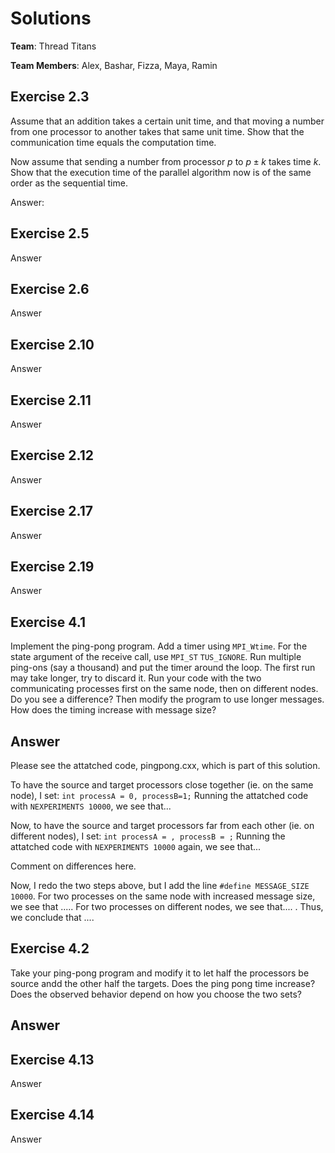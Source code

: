 # Solutions

**Team**: Thread Titans

**Team Members**: Alex, Bashar, Fizza, Maya, Ramin

## Exercise 2.3

Assume that an addition takes a certain unit time, and that moving a number from one processor to another takes that same unit time. Show that the communication time equals the computation time. 

Now assume that sending a number from processor $p$ to $p \pm k$ takes time $k$. Show that the execution time of the parallel algorithm now is of the same order as the sequential time.

Answer:

## Exercise 2.5

Answer

## Exercise 2.6

Answer

## Exercise 2.10

Answer

## Exercise 2.11

Answer

## Exercise 2.12

Answer

## Exercise 2.17

Answer

## Exercise 2.19

Answer

## Exercise 4.1
Implement the ping-pong program. Add a timer using `MPI_Wtime`. For the state argument of the receive call, use `MPI_ST` `TUS_IGNORE`. Run multiple ping-ons (say a thousand) and put the timer around the loop. The first run may take longer, try to discard it. Run your code with the two communicating processes first on the same node, then on different nodes. Do you see a difference? Then modify the program to use longer messages. How does the timing increase with message size?

## Answer
Please see the attatched code, pingpong.cxx, which is part of this solution. 

To have the source and target processors close together (ie. on the same node), I set:
```int processA = 0, processB=1;```
Running the attatched code with `NEXPERIMENTS 10000`, we see that...  

Now, to have the source and target processors far from each other (ie. on different nodes), I set:
```int processA = , processB = ;```
Running the attatched code with `NEXPERIMENTS 10000` again, we see that...

Comment on differences here. 

Now, I redo the two steps above, but I add the line `#define MESSAGE_SIZE 10000`. For two processes on the same node with increased message size, we see that ..... For two processes on different nodes, we see that.... . Thus, we conclude that .... 

## Exercise 4.2
Take your ping-pong program and modify it to let half the processors be source andd the other half the targets. Does the ping pong time increase? Does the observed behavior depend on how you choose the two sets?

## Answer

## Exercise 4.13

Answer

## Exercise 4.14

Answer
